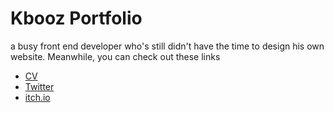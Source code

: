 # Kbooz Portfolio

a busy front end developer who's still didn't have the time to design his own website. Meanwhile, you can check out these links

- [CV](https://drive.google.com/file/d/16hbuLiL3rd7oFbmhxCpybVXsfdtfLYQL/view?usp=sharing)
- [Twitter](https://twitter.com/kbooz)
- [itch.io](https://kbooz.itch.io/)
